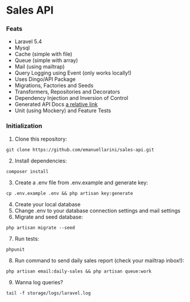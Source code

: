 #  Sales API

### Feats

* Laravel 5.4
* Mysql
* Cache (simple with file)
* Queue (simple with array)
* Mail (using mailtrap)
* Query Logging using Event (only works locally!)
* Uses Dingo/API Package
* Migrations, Factories and Seeds
* Transformers, Repositories and Decorators
* Dependency Injection and Inversion of Control
* Generated API Docs [a relative link](Document.md)
* Unit (using Mockery) and Feature Tests

### Initialization

1. Clone this repository:
```
git clone https://github.com/emanuellarini/sales-api.git
```
2. Install dependencies:
```
composer install
```
3. Create a .env file from .env.example and generate key:
```
cp .env.example .env && php artisan key:generate
```
4. Create your local database
5. Change .env to your database connection settings and mail settings
6. Migrate and seed database:
```
php artisan migrate --seed
```
7. Run tests:
```
phpunit
```
8. Run command to send daily sales report (check your mailtrap inbox!):
```
php artisan email:daily-sales && php artisan queue:work
```
9. Wanna log queries?
```
tail -f storage/logs/laravel.log
```

